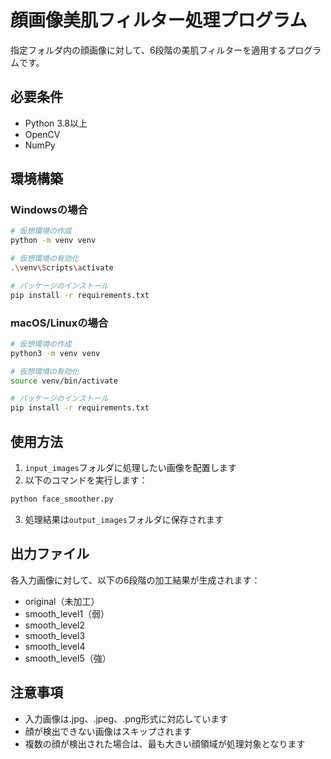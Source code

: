 # 顔画像美肌フィルター処理プログラム

指定フォルダ内の顔画像に対して、6段階の美肌フィルターを適用するプログラムです。

## 必要条件

- Python 3.8以上
- OpenCV
- NumPy

## 環境構築

### Windowsの場合
```bash
# 仮想環境の作成
python -m venv venv

# 仮想環境の有効化
.\venv\Scripts\activate

# パッケージのインストール
pip install -r requirements.txt
```

### macOS/Linuxの場合
```bash
# 仮想環境の作成
python3 -m venv venv

# 仮想環境の有効化
source venv/bin/activate

# パッケージのインストール
pip install -r requirements.txt
```

## 使用方法

1. `input_images`フォルダに処理したい画像を配置します
2. 以下のコマンドを実行します：
```bash
python face_smoother.py
```
3. 処理結果は`output_images`フォルダに保存されます

## 出力ファイル

各入力画像に対して、以下の6段階の加工結果が生成されます：

- original（未加工）
- smooth_level1（弱）
- smooth_level2
- smooth_level3
- smooth_level4
- smooth_level5（強）

## 注意事項

- 入力画像は.jpg、.jpeg、.png形式に対応しています
- 顔が検出できない画像はスキップされます
- 複数の顔が検出された場合は、最も大きい顔領域が処理対象となります 